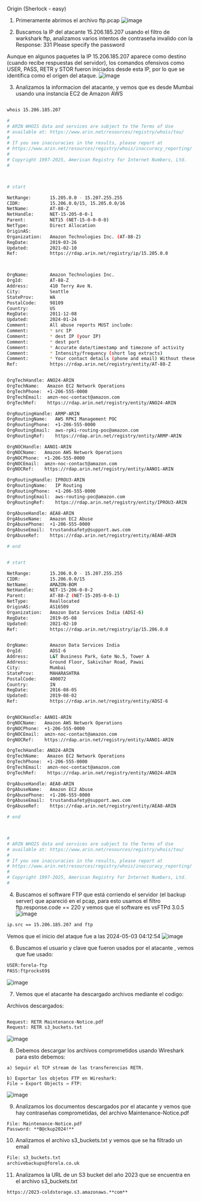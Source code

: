 Origin (Sherlock - easy)

1. Primeramente abrimos el archivo ftp.pcap
![image](https://github.com/user-attachments/assets/9da65aa7-6e9f-44d1-87d7-240d5f238e5f)

2. Buscamos la IP del atacante 15.206.185.207 usando el filtro de warkshark ftp, analizamos varios intentos de contraseña invalido con la Response: 331 Please specify the password

Aunque en algunos paquetes la IP 15.206.185.207 aparece como destino (cuando recibe respuestas del servidor), los comandos ofensivos como USER, PASS, RETR y STOR fueron iniciados desde esta IP, por lo que se identifica como el origen del ataque.
![image](https://github.com/user-attachments/assets/786ab687-cc74-475e-a1f3-c83a3465cc9e)

3. Analizamos la informacion del atacante, y vemos que es desde Mumbai usando una instancia EC2 de Amazon AWS
```bash

whois 15.206.185.207                                   

#
# ARIN WHOIS data and services are subject to the Terms of Use
# available at: https://www.arin.net/resources/registry/whois/tou/
#
# If you see inaccuracies in the results, please report at
# https://www.arin.net/resources/registry/whois/inaccuracy_reporting/
#
# Copyright 1997-2025, American Registry for Internet Numbers, Ltd.
#



# start

NetRange:       15.205.0.0 - 15.207.255.255
CIDR:           15.206.0.0/15, 15.205.0.0/16
NetName:        AT-88-Z
NetHandle:      NET-15-205-0-0-1
Parent:         NET15 (NET-15-0-0-0-0)
NetType:        Direct Allocation
OriginAS:       
Organization:   Amazon Technologies Inc. (AT-88-Z)
RegDate:        2019-03-26
Updated:        2021-02-10
Ref:            https://rdap.arin.net/registry/ip/15.205.0.0



OrgName:        Amazon Technologies Inc.
OrgId:          AT-88-Z
Address:        410 Terry Ave N.
City:           Seattle
StateProv:      WA
PostalCode:     98109
Country:        US
RegDate:        2011-12-08
Updated:        2024-01-24
Comment:        All abuse reports MUST include:
Comment:        * src IP
Comment:        * dest IP (your IP)
Comment:        * dest port
Comment:        * Accurate date/timestamp and timezone of activity
Comment:        * Intensity/frequency (short log extracts)
Comment:        * Your contact details (phone and email) Without these we will be unable to identify the correct owner of the IP address at that point in time.
Ref:            https://rdap.arin.net/registry/entity/AT-88-Z


OrgTechHandle: ANO24-ARIN
OrgTechName:   Amazon EC2 Network Operations
OrgTechPhone:  +1-206-555-0000 
OrgTechEmail:  amzn-noc-contact@amazon.com
OrgTechRef:    https://rdap.arin.net/registry/entity/ANO24-ARIN

OrgRoutingHandle: ARMP-ARIN
OrgRoutingName:   AWS RPKI Management POC
OrgRoutingPhone:  +1-206-555-0000 
OrgRoutingEmail:  aws-rpki-routing-poc@amazon.com
OrgRoutingRef:    https://rdap.arin.net/registry/entity/ARMP-ARIN

OrgNOCHandle: AANO1-ARIN
OrgNOCName:   Amazon AWS Network Operations
OrgNOCPhone:  +1-206-555-0000 
OrgNOCEmail:  amzn-noc-contact@amazon.com
OrgNOCRef:    https://rdap.arin.net/registry/entity/AANO1-ARIN

OrgRoutingHandle: IPROU3-ARIN
OrgRoutingName:   IP Routing
OrgRoutingPhone:  +1-206-555-0000 
OrgRoutingEmail:  aws-routing-poc@amazon.com
OrgRoutingRef:    https://rdap.arin.net/registry/entity/IPROU3-ARIN

OrgAbuseHandle: AEA8-ARIN
OrgAbuseName:   Amazon EC2 Abuse
OrgAbusePhone:  +1-206-555-0000 
OrgAbuseEmail:  trustandsafety@support.aws.com
OrgAbuseRef:    https://rdap.arin.net/registry/entity/AEA8-ARIN

# end


# start

NetRange:       15.206.0.0 - 15.207.255.255
CIDR:           15.206.0.0/15
NetName:        AMAZON-BOM
NetHandle:      NET-15-206-0-0-2
Parent:         AT-88-Z (NET-15-205-0-0-1)
NetType:        Reallocated
OriginAS:       AS16509
Organization:   Amazon Data Services India (ADSI-6)
RegDate:        2019-05-08
Updated:        2021-02-10
Ref:            https://rdap.arin.net/registry/ip/15.206.0.0


OrgName:        Amazon Data Services India
OrgId:          ADSI-6
Address:        L&T Business Park, Gate No.5, Tower A
Address:        Ground Floor, Sakivihar Road, Pawai
City:           Mumbai
StateProv:      MAHARASHTRA
PostalCode:     400072
Country:        IN
RegDate:        2016-08-05
Updated:        2019-08-02
Ref:            https://rdap.arin.net/registry/entity/ADSI-6


OrgNOCHandle: AANO1-ARIN
OrgNOCName:   Amazon AWS Network Operations
OrgNOCPhone:  +1-206-555-0000 
OrgNOCEmail:  amzn-noc-contact@amazon.com
OrgNOCRef:    https://rdap.arin.net/registry/entity/AANO1-ARIN

OrgTechHandle: ANO24-ARIN
OrgTechName:   Amazon EC2 Network Operations
OrgTechPhone:  +1-206-555-0000 
OrgTechEmail:  amzn-noc-contact@amazon.com
OrgTechRef:    https://rdap.arin.net/registry/entity/ANO24-ARIN

OrgAbuseHandle: AEA8-ARIN
OrgAbuseName:   Amazon EC2 Abuse
OrgAbusePhone:  +1-206-555-0000 
OrgAbuseEmail:  trustandsafety@support.aws.com
OrgAbuseRef:    https://rdap.arin.net/registry/entity/AEA8-ARIN

# end



#
# ARIN WHOIS data and services are subject to the Terms of Use
# available at: https://www.arin.net/resources/registry/whois/tou/
#
# If you see inaccuracies in the results, please report at
# https://www.arin.net/resources/registry/whois/inaccuracy_reporting/
#
# Copyright 1997-2025, American Registry for Internet Numbers, Ltd.
#


````
4. Buscamos el software FTP que está corriendo el servidor (el backup server) que apareció en el pcap, para esto usamos el filtro ftp.response.code == 220 y vemos que el software es  vsFTPd 3.0.5
![image](https://github.com/user-attachments/assets/d8bfb5e3-bcfe-4b67-a097-4d2b1b3177ac)

```bash
ip.src == 15.206.185.207 and ftp
````
Vemos que el inicio del ataque fue a las 2024-05-03 04:12:54
![image](https://github.com/user-attachments/assets/f60cd46d-e27d-48d1-a619-005dd7efff1a)

6. Buscamos el usuario y clave que fueron usados por el atacante , vemos que fue usado:

```bash
USER:forela-ftp
PASS:ftprocks69$
````
![image](https://github.com/user-attachments/assets/6c4d525b-ca09-45d8-910f-8502aa12a7ac)

7. Vemos que el atacante ha descargado archivos mediante el codigo:

Archivos descargados:
```bash

Request: RETR Maintenance-Notice.pdf
Request: RETR s3_buckets.txt
````

![image](https://github.com/user-attachments/assets/6ae906b5-955a-4ee9-a4ab-3abc847f0e21)

8. Debemos descargar los archivos comprometidos usando Wireshark para esto debemos:
```
a) Seguir el TCP stream de las transferencias RETR.

b) Exportar los objetos FTP en Wireshark:
File → Export Objects → FTP:
````

![image](https://github.com/user-attachments/assets/0fdaa1b1-1ad0-421c-96e8-179df2b8d164)

9. Analizamos los documentos descargados por el atacante y vemos que hay contraseñas comprometidas, del archivo Maintenance-Notice.pdf
```` 
File: Maintenance-Notice.pdf
Password: **B@ckup2024!**
````

10. Analizamos el archivo s3_buckets.txt y vemos que se ha filtrado un email
```bash
File: s3_buckets.txt
archivebackups@forela.co.uk
````

11. Analizamos la URL de un S3 bucket del año 2023 que se encuentra en el archivo s3_buckets.txt
```
https://2023-coldstorage.s3.amazonaws.**com**
````





